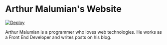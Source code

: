 # Arthur Malumian's Website

[![Deploy](https://github.com/malumian/www/actions/workflows/deploy.yml/badge.svg)](https://github.com/malumian/www/actions/workflows/deploy.yml)

Arthur Malumian is a programmer who loves web technologies. He works as a Front End Developer and writes posts on his blog.
